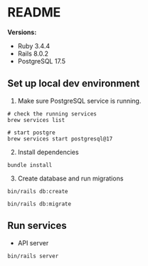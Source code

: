 # README

**Versions:**

- Ruby 3.4.4
- Rails 8.0.2
- PostgreSQL 17.5

## Set up local dev environment

1. Make sure PostgreSQL service is running.

```shell
# check the running services
brew services list

# start postgre
brew services start postgresql@17
```

2. Install dependencies

```shell
bundle install
```

3. Create database and run migrations

```
bin/rails db:create

bin/rails db:migrate
```

## Run services

- API server

```
bin/rails server
```
